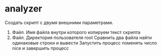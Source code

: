 # analyzer

Создать скрипт с двумя внешними параметрами.
1. Файл. Имя файла внутри которого копируем текст скрипта
2. Файл. Директория пользователя root
Сравнить два файла найти одинаковые строки и вывести
Запустить процесс поменять число nice и завершить процесс
